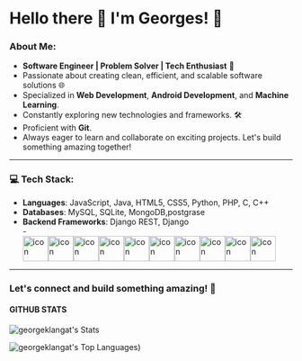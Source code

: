 # Hello there 👋 I'm Georges! 💫

### About Me:
- **Software Engineer | Problem Solver | Tech Enthusiast** 🚀  
- Passionate about creating clean, efficient, and scalable software solutions 🌐  
- Specialized in **Web Development**, **Android Development**, and **Machine Learning**.  
- Constantly exploring new technologies and frameworks. 🛠️  
- Proficient with **Git**.  
- Always eager to learn and collaborate on exciting projects. Let's build something amazing together!  

---

### 💻 Tech Stack:
- **Languages**: JavaScript, Java, HTML5, CSS5, Python, PHP, C, C++  
- **Databases**: MySQL, SQLite, MongoDB,postgrase  
- **Backend Frameworks**: Django REST, Django  
-<div style="display: flex; align-items: flex-start;"><img src="https://techstack-generator.vercel.app/django-icon.svg" alt="icon" width="45" height="45" /><img src="https://techstack-generator.vercel.app/restapi-icon.svg" alt="icon" width="45" height="45" /><img src="https://techstack-generator.vercel.app/csharp-icon.svg" alt="icon" width="45" height="45" /><img src="https://techstack-generator.vercel.app/js-icon.svg" alt="icon" width="45" height="45" /><img src="https://techstack-generator.vercel.app/cpp-icon.svg" alt="icon" width="45" height="45" /><img src="https://techstack-generator.vercel.app/nginx-icon.svg" alt="icon" width="45" height="45" /><img src="https://techstack-generator.vercel.app/github-icon.svg" alt="icon" width="45" height="45" /><img src="https://techstack-generator.vercel.app/mysql-icon.svg" alt="icon" width="45" height="45" /><img src="https://techstack-generator.vercel.app/python-icon.svg" alt="icon" width="45" height="45" /><img src="https://techstack-generator.vercel.app/java-icon.svg" alt="icon" width="45" height="45" /></div>
---

### Let's connect and build something amazing! 🚀


#### GITHUB STATS

![georgeklangat's Stats](https://github-readme-stats.vercel.app/api?username=georgeklangat&theme=vue-dark&show_icons=true&hide_border=false&count_private=true)



![georgeklangat's Top Languages](https://github-readme-stats.vercel.app/api/top-langs/?username=georgeklangat&theme=vue-dark&show_icons=true&hide_border=false&layout=compact))
